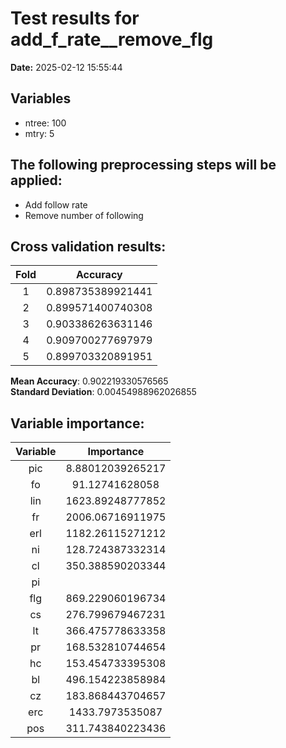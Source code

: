 # Test results for add_f_rate__remove_flg
**Date:**  2025-02-12 15:55:44 

## Variables 
 - ntree:  100 
 - mtry:  5 


 ## The following preprocessing steps will be applied: 
  - Add follow rate 
 - Remove number of following 


 ## Cross validation results:
 | Fold | Accuracy |
 |:--:|:--:|
 |  1  |  0.898735389921441  |
 |  2  |  0.899571400740308  |
 |  3  |  0.903386263631146  |
 |  4  |  0.909700277697979  |
 |  5  |  0.899703320891951  |
  
 **Mean Accuracy**:  0.902219330576565  
 **Standard Deviation**:  0.00454988962026855  


 ## Variable importance:
 | Variable | Importance |
 |:--:|:--:|
 |  pic  |  8.88012039265217  |
 |  fo  |  91.12741628058  |
 |  lin  |  1623.89248777852  |
 |  fr  |  2006.06716911975  |
 |  erl  |  1182.26115271212  |
 |  ni  |  128.724387332314  |
 |  cl  |  350.388590203344  |
 |  pi  |    |
 |  flg  |  869.229060196734  |
 |  cs  |  276.799679467231  |
 |  lt  |  366.475778633358  |
 |  pr  |  168.532810744654  |
 |  hc  |  153.454733395308  |
 |  bl  |  496.154223858984  |
 |  cz  |  183.868443704657  |
 |  erc  |  1433.7973535087  |
 |  pos  |  311.743840223436  |


